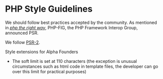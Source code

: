 # PHP Style Guidelines

We should follow best practices accepted by the community. As mentioned in _[php the right way][1]_,
PHP-FIG, the PHP Framework Interop Group, announced PSR.

We follow [PSR-2].

[1]: http://www.phptherightway.com/
[PSR-2]: https://github.com/php-fig/fig-standards/blob/master/accepted/PSR-2-coding-style-guide.md

Style extensions for Alpha Founders

- The soft limit is set at 110 characters (the exception is unusual circumstances such as html code in template
files, the developer can go over this limit for practical purposes)
